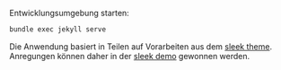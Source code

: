 Entwicklungsumgebung starten:

```javascript
bundle exec jekyll serve
```

Die Anwendung basiert in Teilen auf Vorarbeiten aus dem [sleek theme](http://jekyllthemes.org/themes/sleek/). Anregungen können daher in der [sleek demo](https://janczizikow.github.io/sleek/getting-started/) gewonnen werden.
 
 